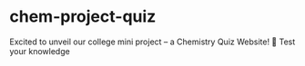 # chem-project-quiz
 Excited to unveil our college mini project – a Chemistry Quiz Website! 🧪 Test your knowledge
